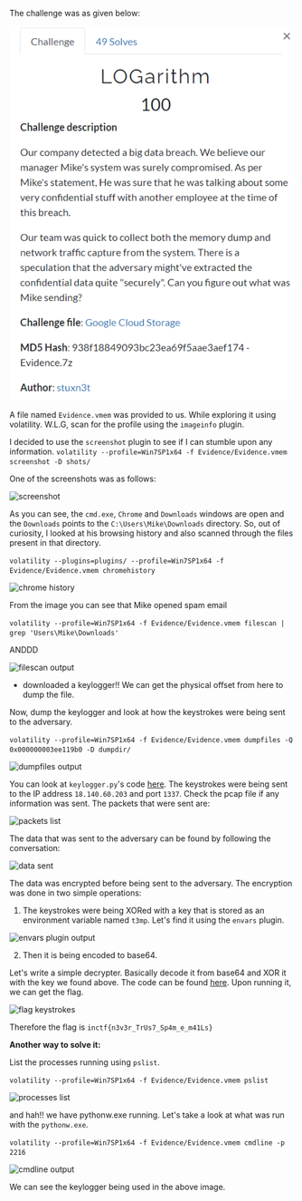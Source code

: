 The challenge was as given below:

![Challenge Description](images/challenge.png)


A file named `Evidence.vmem` was provided to us. While exploring it using volatility. W.L.G, scan for the profile using the `imageinfo` plugin.

I decided to use the `screenshot` plugin to see if I can stumble upon any information.
```volatility --profile=Win7SP1x64 -f Evidence/Evidence.vmem screenshot -D shots/```



One of the screenshots was as follows:

![screenshot](images/screenshot.png)

As you can see, the `cmd.exe`, `Chrome` and `Downloads` windows are open and the `Downloads` points to the `C:\Users\Mike\Downloads` directory. So, out of curiosity, I looked at his browsing history and also scanned through the files present in that directory.

```volatility --plugins=plugins/ --profile=Win7SP1x64 -f Evidence/Evidence.vmem chromehistory```

![chrome history](images/history.PNG)

From the image you can see that Mike opened spam email

```volatility --profile=Win7SP1x64 -f Evidence/Evidence.vmem filescan | grep 'Users\Mike\Downloads'```

ANDDD 

![filescan output](images/filescan.PNG)

- downloaded a keylogger!! We can get the physical offset from here to dump the file.

Now, dump the keylogger and look at how the keystrokes were being sent to the adversary.

```volatility --profile=Win7SP1x64 -f Evidence/Evidence.vmem dumpfiles -Q 0x000000003ee119b0 -D dumpdir/```

![dumpfiles output](images/dumpfile.PNG)

You can look at `keylogger.py`'s code [here](keylogger.py). The keystrokes were being sent to the IP address `18.140.60.203` and port `1337`.
Check the pcap file if any information was sent. The packets that were sent are:

![packets list](images/packets.PNG)

The data that was sent to the adversary can be found by following the conversation:

![data sent](images/conversation.PNG)

The data was encrypted before being sent to the adversary. The encryption was done in two simple operations:
1. The keystrokes were being XORed with a key that is stored as an environment variable named `t3mp`. Let's find it using the `envars` plugin.

![envars plugin output](images/envars.PNG)

2. Then it is being encoded to base64.

Let's write a simple decrypter. Basically decode it from base64 and XOR it with the key we found above. The code can be found [here](www.github.com). Upon running it, we can get the flag.

![flag keystrokes](images/flag.PNG)

Therefore the flag is `inctf{n3v3r_TrUs7_Sp4m_e_m41Ls}`

**Another way to solve it:**

List the processes running using `pslist`.

```volatility --profile=Win7SP1x64 -f Evidence/Evidence.vmem pslist```

![processes list](images/pslist.PNG)

and hah!! we have pythonw.exe running. Let's take a look at what was run with the `pythonw.exe`.

```volatility --profile=Win7SP1x64 -f Evidence/Evidence.vmem cmdline -p 2216```

![cmdline output](images/cmdline.PNG)

We can see the keylogger being used in the above image.
